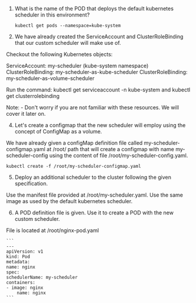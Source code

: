 1. What is the name of the POD that deploys the default kubernetes scheduler in this environment?

    `kubectl get pods --namespace=kube-system`

3. We have already created the ServiceAccount and ClusterRoleBinding that our custom scheduler will make use of.


Checkout the following Kubernetes objects:

ServiceAccount: my-scheduler (kube-system namespace)
ClusterRoleBinding: my-scheduler-as-kube-scheduler
ClusterRoleBinding: my-scheduler-as-volume-scheduler


Run the command: kubectl get serviceaccount -n kube-system and kubectl get clusterrolebinding


Note: - Don't worry if you are not familiar with these resources. We will cover it later on.

4. Let's create a configmap that the new scheduler will employ using the concept of ConfigMap as a volume.

We have already given a configMap definition file called my-scheduler-configmap.yaml at /root/ path that will create a configmap with name my-scheduler-config using the content of file /root/my-scheduler-config.yaml.

`kubectl create -f /root/my-scheduler-configmap.yaml`

5. Deploy an additional scheduler to the cluster following the given specification.

Use the manifest file provided at /root/my-scheduler.yaml. Use the same image as used by the default kubernetes scheduler.

6. A POD definition file is given. Use it to create a POD with the new custom scheduler.

File is located at /root/nginx-pod.yaml

    ```
    ---
    apiVersion: v1 
    kind: Pod 
    metadata:
    name: nginx 
    spec:
    schedulerName: my-scheduler
    containers:
    - image: nginx
        name: nginx
    ```